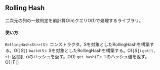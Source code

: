 ## Rolling Hash

二次元の列の一致判定を前計算$\mathrm{O}(n)$クエリ$\mathrm{O}(1)$で処理するライブラリ。

#### 使い方

`RollingHash<Str>(S)`: コンストラクタ。Sを対象としたRollingHashを構築する。$\mathrm{O}(\mid S\mid)$
`build(S)`: Sを対象としたRollingHashを構築する。$\mathrm{O}(\mid S\mid)$
`get(l, r)`: 区間[l, r)のハッシュを返す。$\mathrm{O}(1)$
`get_hash(T)`: Tのハッシュ値を返す。$\mathrm{O}(\mid T\mid)$
